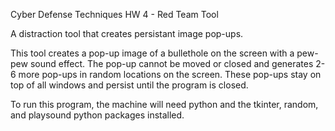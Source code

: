 Cyber Defense Techniques HW 4 - Red Team Tool

A distraction tool that creates persistant image pop-ups.

This tool creates a pop-up image of a bullethole on the screen with a pew-pew sound effect. The pop-up cannot be moved or closed and generates 2-6 more pop-ups in random locations on the screen. These pop-ups stay on top of all windows and persist until the program is closed.

To run this program, the machine will need python and the tkinter, random, and playsound python packages installed.
